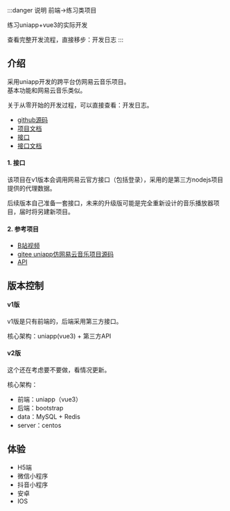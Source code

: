 :::danger 说明
前端->练习类项目  

练习uniapp+vue3的实际开发

查看完整开发流程，直接移步：开发日志
:::
## 介绍
采用uniapp开发的跨平台仿网易云音乐项目。  
基本功能和网易云音乐类似。

关于从零开始的开发过程，可以直接查看：开发日志。
- [github源码]()
- [项目文档]()
- [接口](https://github.com/Binaryify/NeteaseCloudMusicApi)
- [接口文档](https://binaryify.github.io/NeteaseCloudMusicApi/#/)

#### 1. 接口
该项目在v1版本会调用网易云官方接口（包括登录），采用的是第三方nodejs项目提供的代理数据。

后续版本自己准备一套接口，未来的升级版可能是完全重新设计的音乐播放器项目，届时将另建新项目。

#### 2. 参考项目
- [B站视频](https://www.bilibili.com/video/BV19P411N7xZ/?p=3)
- [gitee uniapp仿网易云音乐项目源码](https://gitee.com/fengxian_duck/netease-cloud-music)
- [API](https://github.com/Binaryify/NeteaseCloudMusicApi)


## 版本控制
#### v1版
v1版是只有前端的，后端采用第三方接口。

核心架构：uniapp(vue3) + 第三方API

#### v2版
这个还在考虑要不要做，看情况更新。

核心架构：
- 前端：uniapp（vue3）
- 后端：bootstrap
- data：MySQL + Redis
- server：centos

## 体验
- H5端
- 微信小程序
- 抖音小程序
- 安卓
- IOS
